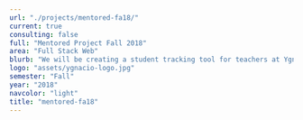 ```yaml
---
url: "./projects/mentored-fa18/"
current: true
consulting: false
full: "Mentored Project Fall 2018"
area: "Full Stack Web"
blurb: "We will be creating a student tracking tool for teachers at Ygnacio Valley High School in order for teachers to effectively measure and monitor student data."
logo: "assets/ygnacio-logo.jpg"
semester: "Fall"
year: "2018"
navcolor: "light"
title: "mentored-fa18"
---
```

